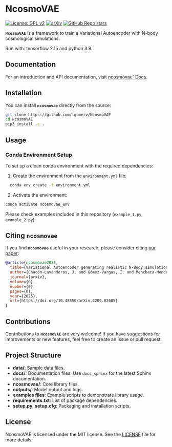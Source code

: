 # NcosmoVAE

[![License: GPL v2](https://img.shields.io/badge/License-GPL_v2-blue.svg)](https://www.gnu.org/licenses/old-licenses/gpl-2.0.en.html)
[![arXiv](https://img.shields.io/badge/arXiv-2209.02685-b31b1b.svg)](https://doi.org/10.48550/arXiv.2209.02685)
[![GitHub Repo stars](https://img.shields.io/github/stars/igomezv/NcosmoVAE?style=social)](https://github.com/igomezv/NcosmoVAE)

**`NcosmoVAE`** is a framework to train a Variational Autoencoder with N-body cosmological simulations.

Run with: tensorflow 2.15 and python 3.9.

## Documentation

For an introduction and API documentation, visit [ncosmovae` Docs](https://igomezv.github.io/NcosmoVAE).

## Installation

You can install **`ncosmovae`** directly from the source:

```bash
git clone https://github.com/igomezv/NcosmoVAE
cd NcosmoVAE
pip3 install -e .
```

## Usage

### Conda Environment Setup

To set up a clean conda environment with the required dependencies:

1. Create the environment from the `environment.yml` file:

```bash
  conda env create -f environment.yml
  ```

2. Activate the environment:
  ```bash
  conda activate ncosmovae_env
  ```

Please check examples included in this repository (`example_1.py`, `example_2.py`).

## Citing `ncosmovae`

If you find **`ncosmovae`** useful in your research, please consider citing [our paper](https://arxiv.org/abs/2209.02685):

```bibtex
@article{ncosmovae2025,
  title={Variational Autoencoder generating realistic N-Body simulations for dark matter halos},
  author={Chacón-Lavanderos, J. and Gómez-Vargas, I. and Menchaca-Mendez, R. and Vázquez, J. A.},
  journal={arxiv},
  volume={0},
  number={0},
  pages={0},
  year={2025},
  url={https://doi.org/10.48550/arXiv.2209.02685}
}
```

## Contributions

Contributions to **`NcosmoVAE`** are very welcome! If you have suggestions for improvements or new features, feel free to create an issue or pull request.


## Project Structure

- **data/**: Sample data files.
- **docs/**: Documentation files. Use `docs_sphinx` for the latest Sphinx documentation.
- **ncosmovae/**: Core library files.
- **outputs/**: Model output and logs.
- **examples files**: Example scripts to demonstrate library usage.
- **requirements.txt**: List of package dependencies.
- **setup.py**, **setup.cfg**: Packaging and installation scripts.

## License

NcosmoVAE is licensed under the MIT license. See the [LICENSE](LICENSE) file for more details.

